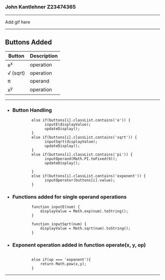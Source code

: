 ### John Kantlehner Z23474365
---
Add gif here  



---
## Buttons Added 


| Button | Description | 
| ----------- | ----------- |
| e<sup>x<sup> | operation |
| √ (sqrt) | operation |
| π | operand |
| x<sup>y<sup>| operation |


---
- ### Button Handling
```
            else if(buttons[i].classList.contains('e')) {
                  inputE(displayValue);
                  updateDisplay();
            }
            else if(buttons[i].classList.contains('sqrt')) {
                  inputSqrt(displayValue);
                  updateDisplay();
            }
            else if(buttons[i].classList.contains('pi')) {
                  inputOperand(Math.PI.toFixed(9));
                  updateDisplay();

            }
            else if(buttons[i].classList.contains('exponent')) {
                  inputOperator(buttons[i].value);
            }
```
- ### Functions added for single operand operations
```
            function inputE(num) {
                displayValue = Math.exp(num).toString();
            }

            function inputSqrt(num) {
                displayValue = Math.sqrt(num).toString();
            }
```
- ### Exponent operation added in function operate(x, y, op)
```
        
            else if(op === 'exponent'){
                return Math.pow(x,y);
            }
```
---
